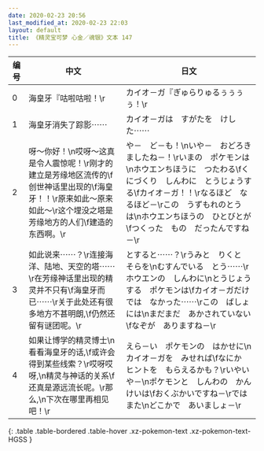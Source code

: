 ```yaml
---
date: 2020-02-23 20:56
last_modified_at: 2020-02-23 22:03
layout: default
title: 《精灵宝可梦 心金／魂银》文本 147
---
```

| 编号 | 中文 | 日文 |
| ---- | ---- | ---- |
| 0 | 海皇牙『咕啦咕啦！\r | カイオ－ガ『ぎゅらりゅるぅぅぅぅ！\r |
| 1 | 海皇牙消失了踪影⋯⋯ | カイオ－ガは　すがたを　けした⋯⋯ |
| 2 | 呀～你好！\n哎呀～这真是令人震惊呢！\r刚才的建立是芳缘地区流传的\f创世神话里出现的\f海皇牙！！\r原来如此～原来如此～\r这个埋没之塔是芳缘地方的人们\f建造的东西啊。\r | や－　ど－も！\nいや－　おどろきましたね－！\rいまの　ポケモンは\nホウエンちほうに　つたわる\fくにづくり　しんわに　とうじょうする\fカイオ－ガ！！\rなるほど　なるほど－\rこの　うずもれのとう　は\nホウエンちほうの　ひとびとが\fつくった　もの　だったんですね－\r |
| 3 | 如此说来⋯⋯？\r连接海洋、陆地、天空的塔⋯⋯\r在芳缘神话里出现的精灵并不只有\f海皇牙而已⋯⋯\r关于此处还有很多地方不甚明朗,\f仍然还留有谜团呢。\r | とすると⋯⋯？\rうみと　りくと　そらを\nむすんでいる　とう⋯⋯\rホウエンの　しんわに\nとうじょうする　ポケモンは\fカイオ－ガだけでは　なかった⋯⋯\rこの　ばしょには\nまだまだ　あかされていない\fなぞが　ありますね－\r |
| 4 | 如果让博学的精灵博士\n看看海皇牙的话,\f或许会得到某些线索？\r哎呀哎呀,\n精灵与神话的关系\f还真是源远流长呢。\r那么,\n下次在哪里再相见吧！\r | えら－い　ポケモンの　はかせに\nカイオ－ガを　みせれば\fなにか　ヒントを　もらえるかも？\rいやいや－\nポケモンと　しんわの　かんけいは\fおくぶかいですね－\rでは　また\nどこかで　あいましょ－\r |
{: .table .table-bordered .table-hover .xz-pokemon-text .xz-pokemon-text-HGSS }